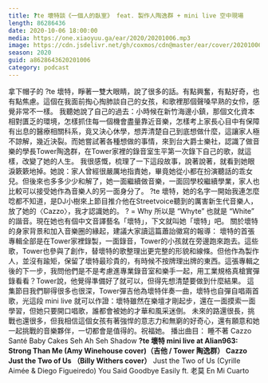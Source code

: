 ```yaml
---
title: ?te 壞特談《一個人的臥室》 feat. 製作人陶逸群 + mini live 空中現場
length: 86286436
date: 2020-10-06 18:00:00
media: https://one.xiaoyuu.ga/ear/2020/20201006.mp3
image: https://cdn.jsdelivr.net/gh/coxmos/cdn@master/ear/cover/20201006.jpeg
season: 2020
guid: a8628643620201006
category: podcast
---
```


拿下帽子的 ?te 壞特，睜著一雙大眼睛，說了很多的話。有點興奮，有點好奇，也有點焦慮。這個在我面前掏心掏肺談自己的女孩，和歌裡那個聲嗓早熟的女伶，感覺非常不一樣。
我聽她說了自己的過去：小時候在新竹海邊小鎮，那個文化資本相對匱乏的環境，怎樣抓住每一個機會盡量靠近音樂，怎樣考上家長心目中有保障有出息的醫療相關科系，竟又決心休學，想弄清楚自己到底想做什麼，這讓家人極不諒解，幾近決裂。而她嘗試著各種想做的事情，來到台大爵士樂社，認識了做音樂的學長Tower陶逸群，在Tower家裡的錄音室生平第一次錄下自己的歌，就這樣，改變了她的人生。
我很感慨，梳理了一下這段故事，說著說著，就看到她眼淚簌簌地掉。她說：家人曾經很嚴厲地指責她，畢竟她從小都在扮演聽話的乖女兒。但後來也多多少少和解了，她一面繼續做音樂，一面回學校繼續學業，家人也比較可以接受她作為音樂人的另一面身分了。
?te 壞特，她的名字一開始我連怎麼唸都不知道，是DJ小樹來上節目推介他在Streetvoice聽到的厲害新生代音樂人，放了她的〈Cazzo〉，我才認識她的。 ? = Why 所以是 “Whyte” 也就是 “White” 的諧音。現在她也有個中文音譯藝名「壞特」，下文就叫她「壞特」吧。
關於壞特的身家背景和加入音樂圈的緣起，建議大家讀這篇蕭詒徽寫的報導：
壞特的首張專輯全部是在Tower家裡錄製，一面錄音，Tower的小孩就在旁邊跑來跑去。這些歌，Tower也參與了創作，替壞特的歌整理出更完整的形貌和線條。但他作為製作人，並沒有踰矩，保留了壞特最珍貴的，有時候不按牌理出牌的東西。這張專輯之後的下一步，我問他們是不是考慮進專業錄音室和樂手一起，用工業規格真槍實彈錄看看？Tower說，他覺得準備好了就可以，但得先想清楚要做到什麼結果。
這集節目我們聊得很多也很深，Tower彈吉他為壞特伴奏一曲，壞特也自彈自唱兩首歌，光這段 mini live 就可以作證：壞特雖然在樂壇才剛起步，還在一面摸索一面學習，但她只要開口唱歌，誰都會被她的才華和風采迷倒。
未來的路還很長，挑戰也還很多，但我相信這個女孩有著強悍的意志力和無窮的好奇心，還有願意和她一起挑戰的音樂夥伴，一切都會是值得的。祝福她。
播出曲目：
睡不著
Cazzo
Santé
Baby Cakes
Seh Ah Seh
Shadow
<strong>?te 壞特 mini live at Alian963:
Strong Than Me (Amy Winehouse cover)（吉他 / Tower 陶逸群）
Cazzo
Just the Two of Us （Billy Withers cover）</strong>
Just the Two of Us (Cyrille Aimée &amp; Diego Figueiredo)
You Said Goodbye Easily ft. 老莫
En Mi Cuarto

